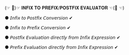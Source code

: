 (☞ 🤖)☞ 𝐈𝐍𝐅𝐈𝐗 𝐓𝐎 𝐏𝐑𝐄𝐅𝐈𝐗/𝐏𝐎𝐒𝐓𝐅𝐈𝐗 𝐄𝐕𝐀𝐋𝐔𝐀𝐓𝐎𝐑 ☜(🤖 ☜)

● 𝘐𝘯𝘧𝘪𝘹 𝘵𝘰 𝘗𝘰𝘴𝘵𝘧𝘪𝘹 𝘊𝘰𝘯𝘷𝘦𝘳𝘴𝘪𝘰𝘯 ✔

● 𝘐𝘯𝘧𝘪𝘹 𝘵𝘰 𝘗𝘳𝘦𝘧𝘪𝘹 𝘊𝘰𝘯𝘷𝘦𝘳𝘴𝘪𝘰𝘯 ✔

● 𝘗𝘰𝘴𝘵𝘧𝘪𝘹 𝘌𝘷𝘢𝘭𝘶𝘢𝘵𝘪𝘰𝘯 𝘥𝘪𝘳𝘦𝘤𝘵𝘭𝘺 𝘧𝘳𝘰𝘮 𝘐𝘯𝘧𝘪𝘹 𝘌𝘹𝘱𝘳𝘦𝘴𝘴𝘪𝘰𝘯 ✔

● 𝘗𝘳𝘦𝘧𝘪𝘹 𝘌𝘷𝘢𝘭𝘶𝘢𝘵𝘪𝘰𝘯 𝘥𝘪𝘳𝘦𝘤𝘵𝘭𝘺 𝘧𝘳𝘰𝘮 𝘐𝘯𝘧𝘪𝘹 𝘌𝘹𝘱𝘳𝘦𝘴𝘴𝘪𝘰𝘯 ✔
